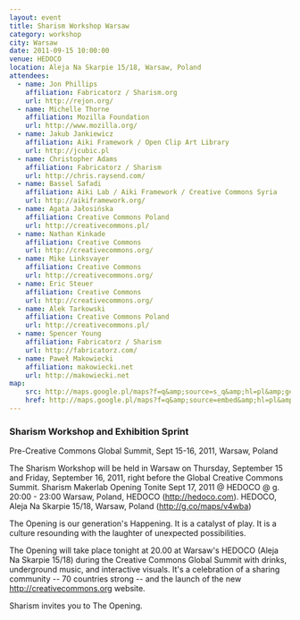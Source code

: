 ```yaml
---
layout: event
title: Sharism Workshop Warsaw
category: workshop
city: Warsaw
date: 2011-09-15 10:00:00
venue: HEDOCO
location: Aleja Na Skarpie 15/18, Warsaw, Poland
attendees:
  - name: Jon Phillips
    affiliation: Fabricatorz / Sharism.org
    url: http://rejon.org/
  - name: Michelle Thorne
    affiliation: Mozilla Foundation
    url: http://www.mozilla.org/
  - name: Jakub Jankiewicz
    affiliation: Aiki Framework / Open Clip Art Library
    url: http://jcubic.pl
  - name: Christopher Adams
    affiliation: Fabricatorz / Sharism
    url: http://chris.raysend.com/
  - name: Bassel Safadi
    affiliation: Aiki Lab / Aiki Framework / Creative Commons Syria
    url: http://aikiframework.org/
  - name: Agata Jałosińska
    affiliation: Creative Commons Poland
    url: http://creativecommons.pl/
  - name: Nathan Kinkade
    affiliation: Creative Commons
    url: http://creativecommons.org/
  - name: Mike Linksvayer
    affiliation: Creative Commons
    url: http://creativecommons.org/
  - name: Eric Steuer
    affiliation: Creative Commons
    url: http://creativecommons.org/
  - name: Alek Tarkowski
    affiliation: Creative Commons Poland
    url: http://creativecommons.pl/
  - name: Spencer Young
    affiliation: Fabricatorz / Sharism
    url: http://fabricatorz.com/
  - name: Paweł Makowiecki
    affiliation: makowiecki.net
    url: http://makowiecki.net
map:
    src: http://maps.google.pl/maps?f=q&amp;source=s_q&amp;hl=pl&amp;geocode=&amp;q=Aleja+Na+Skarpie+15,+Warszawa&amp;aq=0&amp;sll=52.213936,20.968475&amp;sspn=0.011701,0.033023&amp;vpsrc=0&amp;ie=UTF8&amp;hq=&amp;hnear=Aleja+Na+Skarpie+15,+Warszawa,+Mazowieckie&amp;t=m&amp;z=14&amp;ll=52.226906,21.028438&amp;output=embed
    href: http://maps.google.pl/maps?f=q&amp;source=embed&amp;hl=pl&amp;geocode=&amp;q=Aleja+Na+Skarpie+15,+Warszawa&amp;aq=0&amp;sll=52.213936,20.968475&amp;sspn=0.011701,0.033023&amp;vpsrc=0&amp;ie=UTF8&amp;hq=&amp;hnear=Aleja+Na+Skarpie+15,+Warszawa,+Mazowieckie&amp;t=m&amp;z=14&amp;ll=52.226906,21.028438
---
```


### Sharism Workshop and Exhibition Sprint

Pre-Creative Commons Global Summit, Sept 15-16, 2011, Warsaw, Poland

The Sharism Workshop will be held in Warsaw on Thursday, September 15 and Friday, September 16, 2011, right before the Global Creative Commons Summit.
Sharism Makerlab Opening Tonite Sept 17, 2011 @ HEDOCO @ g. 20:00 - 23:00
Warsaw, Poland, HEDOCO (http://hedoco.com). HEDOCO, Aleja Na Skarpie 15/18, Warsaw, Poland (http://g.co/maps/v4wba)

The Opening is our generation's Happening. It is a catalyst of play. It is a culture resounding with the laughter of unexpected possibilities.

The Opening will take place tonight at 20.00 at Warsaw's HEDOCO (Aleja Na Skarpie 15/18) during the Creative Commons Global Summit with drinks, underground music, and interactive visuals. It's a celebration of a sharing community -- 70 countries strong -- and the launch of the new http://creativecommons.org website.

Sharism invites you to The Opening.
